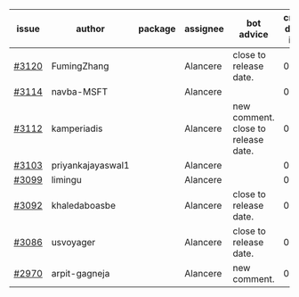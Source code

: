 | issue | author | package | assignee | bot advice | created date of issue | target release date | date from target |
| ------ | ------ | ------ | ------ | ------ | ------ | ------ | :-----: |
| [#3120](https://github.com/Azure/sdk-release-request/issues/3120) | FumingZhang |  | Alancere | close to release date.  | 08-24 | 08-26 | 0 |
| [#3114](https://github.com/Azure/sdk-release-request/issues/3114) | navba-MSFT |  | Alancere |  | 08-24 | 09-07 |  |
| [#3112](https://github.com/Azure/sdk-release-request/issues/3112) | kamperiadis |  | Alancere | new comment. close to release date.  | 08-23 | 08-25 | -1 |
| [#3103](https://github.com/Azure/sdk-release-request/issues/3103) | priyankajayaswal1 |  | Alancere |  | 08-22 | 09-05 |  |
| [#3099](https://github.com/Azure/sdk-release-request/issues/3099) | limingu |  | Alancere |  | 08-18 | 08-31 |  |
| [#3092](https://github.com/Azure/sdk-release-request/issues/3092) | khaledaboasbe |  | Alancere | close to release date.  | 08-15 | 08-29 | 2 |
| [#3086](https://github.com/Azure/sdk-release-request/issues/3086) | usvoyager |  | Alancere | close to release date.  | 08-12 | 08-29 | 2 |
| [#2970](https://github.com/Azure/sdk-release-request/issues/2970) | arpit-gagneja |  | Alancere | new comment. | 07-04 | 09-30 |  |
